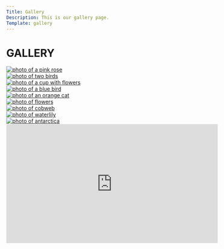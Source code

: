 ```yaml
---
Title: Gallery
Description: This is our gallery page.
Template: gallery
---
```


<div class="gallery-box gallery">
    <h1>GALLERY</h1>
</div>

<div class="gallery-box first">
    <a href="image/rose.jpg" target="_blank">
    <picture>
        <source media="(min-width:721px)" srcset="image/rose.jpg?w=500&h=500&crop-to-fit">
        <source media="(min-width:600px)" srcset="image/rose.jpg?h=400&q=60">
        <img src="image/rose.jpg" alt="photo of a pink rose">
    </picture>
    </a>
</div>

<div class="gallery-box second">
    <a href="image/tree-swallows.jpg" target="_blank">
    <picture>
        <source media="(min-width:721px)" srcset="image/tree-swallows.jpg?w=500&h=500&crop-to-fit&q=50">
        <source media="(min-width:600px)" srcset="image/tree-swallows.jpg?h=400">
        <img src="image/tree-swallows.jpg" alt="photo of two birds">
    </picture>
    </a>
</div>

<div class="gallery-box third">
    <a href="image/cup.jpg" target="_blank">
        <picture>
            <source media="(min-width:721px)" srcset="image/cup.jpg?w=500&h=500&crop-to-fit">
            <source media="(min-width:600px)" srcset="image/cup.jpg?h=400">
            <img src="image/cup.jpg" alt="photo of a cup with flowers">
        </picture>
    </a>
</div>

<div class="gallery-box forth">
    <a href="image/birdblue.jpg" target="_blank">
        <picture>
            <source media="(min-width:721px)" srcset="image/birdblue.jpg?w=500&h=500&crop-to-fit">
            <source media="(min-width:600px)" srcset="image/birdblue.jpg?h=400">
            <img src="image/birdblue.jpg" alt="photo of a blue bird">
        </picture>
    </a>
</div>

<div class="gallery-box five">
    <a href="image/cat.jpg" target="_blank">
        <picture>
            <source media="(min-width:721px)" srcset="image/cat.jpg?w=500&h=500&crop-to-fit">
            <source media="(min-width:600px)" srcset="image/cat.jpg?h=400">
            <img src="image/cat.jpg" alt="photo of an orange cat">
        </picture>
    </a>
</div>

<div class="gallery-box six">
    <a href="image/flowers.jpg" target="_blank">
        <picture>
            <source media="(min-width:721px)" srcset="image/flowers.jpg?w=500&h=500&crop-to-fit">
            <source media="(min-width:600px)" srcset="image/flowers.jpg?h=400">
            <img src="image/flowers.jpg" alt="photo of flowers">
        </picture>
    </a>
</div>

<div class="gallery-box seven">
    <a href="image/cobweb.jpg" target="_blank">
        <picture>
            <source media="(min-width:721px)" srcset="image/cobweb.jpg?w=500&h=500&crop-to-fit&q=50">
            <source media="(min-width:600px)" srcset="image/cobweb.jpg?h=400">
            <img src="image/cobweb.jpg" alt="photo of cobweb">
        </picture>
    </a>
</div>

<div class="gallery-box eight">
    <a href="image/waterlily.jpg" target="_blank">
        <picture>
            <source media="(min-width:721px)" srcset="image/waterlily.jpg?w=500&h=500&crop-to-fit">
            <source media="(min-width:600px)" srcset="image/waterlily.jpg?h=400">
            <img src="image/waterlily.jpg" alt="photo of waterlily">
        </picture>
    </a>
</div>

<div class="gallery-box nine">
    <a href="image/antarctica.jpg" target="_blank">
        <picture>
            <source media="(min-width:721px)" srcset="image/antarctica.jpg?w=500&h=500&crop-to-fit&q=50">
            <source media="(min-width:600px)" srcset="image/antarctica.jpg?h=400">
            <img src="image/antarctica.jpg" alt="photo of antarctica">
        </picture>
    </a>
</div>

<div class="gallery-box ten">
    <div class="embed-container">
        <iframe width="560" height="315" src="https://www.youtube.com/embed/kDTgEXZUeCQ" title="YouTube video player" frameborder="0" allow="accelerometer; autoplay; clipboard-write; encrypted-media; gyroscope; picture-in-picture; web-share" allowfullscreen></iframe>
    </div>
</div>